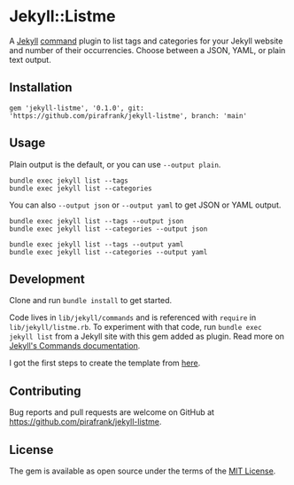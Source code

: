 # Jekyll::Listme

A [Jekyll](https://jekyllrb.com/) [command](https://jekyllrb.com/docs/plugins/commands/) plugin to list tags and categories for your Jekyll website and number of their occurrencies. Choose between a JSON, YAML, or plain text output.

## Installation

```
gem 'jekyll-listme', '0.1.0', git: 'https://github.com/pirafrank/jekyll-listme', branch: 'main'
```

## Usage

Plain output is the default, or you can use `--output plain`.

```
bundle exec jekyll list --tags
bundle exec jekyll list --categories
```

You can also `--output json` or `--output yaml` to get JSON or YAML output.

```
bundle exec jekyll list --tags --output json
bundle exec jekyll list --categories --output json
```

```
bundle exec jekyll list --tags --output yaml
bundle exec jekyll list --categories --output yaml
```

## Development

Clone and run `bundle install` to get started.

Code lives in `lib/jekyll/commands` and is referenced with `require` in `lib/jekyll/listme.rb`. To experiment with that code, run `bundle exec jekyll list` from a Jekyll site with this gem added as plugin. Read more on [Jekyll's Commands documentation](https://jekyllrb.com/docs/plugins/commands/).

I got the first steps to create the template from [here](https://maxchadwick.xyz/blog/building-a-custom-jekyll-command-plugin).

## Contributing

Bug reports and pull requests are welcome on GitHub at https://github.com/pirafrank/jekyll-listme.

## License

The gem is available as open source under the terms of the [MIT License](https://opensource.org/licenses/MIT).

